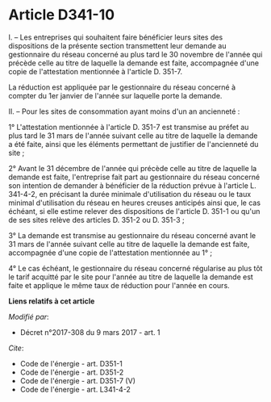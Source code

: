 # Article D341-10

I. – Les entreprises qui souhaitent faire bénéficier leurs sites des dispositions de la présente section transmettent leur
demande au gestionnaire du réseau concerné au plus tard le 30 novembre de l'année qui précède celle au titre de laquelle la
demande est faite, accompagnée d'une copie de l'attestation mentionnée à l'article D. 351-7. 

La réduction est appliquée par le gestionnaire du réseau concerné à compter du 1er janvier de l'année sur laquelle porte la
demande. 

II. – Pour les sites de consommation ayant moins d'un an ancienneté : 

1° L'attestation mentionnée à l'article D. 351-7 est transmise au préfet au plus tard le 31 mars de l'année suivant celle au
titre de laquelle la demande a été faite, ainsi que les éléments permettant de justifier de l'ancienneté du site ; 

2° Avant le 31 décembre de l'année qui précède celle au titre de laquelle la demande est faite, l'entreprise fait part au
gestionnaire du réseau concerné son intention de demander à bénéficier de la réduction prévue à l'article L. 341-4-2, en
précisant la durée minimale d'utilisation du réseau ou le taux minimal d'utilisation du réseau en heures creuses anticipés
ainsi que, le cas échéant, si elle estime relever des dispositions de l'article D. 351-1 ou qu'un de ses sites relève des
articles D. 351-2 ou D. 351-3 ; 

3° La demande est transmise au gestionnaire du réseau concerné avant le 31 mars de l'année suivant celle au titre de laquelle
la demande est faite, accompagnée d'une copie de l'attestation mentionnée au 1° ; 

4° Le cas échéant, le gestionnaire du réseau concerné régularise au plus tôt le tarif acquitté par le site pour l'année au
titre de laquelle la demande est faite et applique le même taux de réduction pour l'année en cours.

**Liens relatifs à cet article**

_Modifié par_:

  - Décret n°2017-308 du 9 mars 2017 - art. 1

_Cite_:

  - Code de l'énergie - art. D351-1
  - Code de l'énergie - art. D351-2
  - Code de l'énergie - art. D351-7 (V)
  - Code de l'énergie - art. L341-4-2
